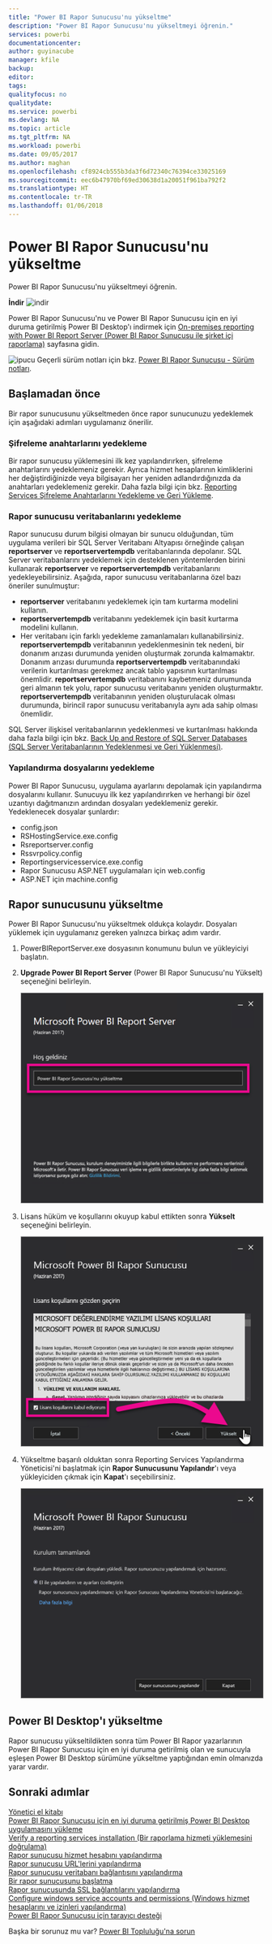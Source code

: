 ```yaml
---
title: "Power BI Rapor Sunucusu'nu yükseltme"
description: "Power BI Rapor Sunucusu'nu yükseltmeyi öğrenin."
services: powerbi
documentationcenter: 
author: guyinacube
manager: kfile
backup: 
editor: 
tags: 
qualityfocus: no
qualitydate: 
ms.service: powerbi
ms.devlang: NA
ms.topic: article
ms.tgt_pltfrm: NA
ms.workload: powerbi
ms.date: 09/05/2017
ms.author: maghan
ms.openlocfilehash: cf8924cb555b3da3f6d72340c76394ce33025169
ms.sourcegitcommit: eec6b47970bf69ed30638d1a20051f961ba792f2
ms.translationtype: HT
ms.contentlocale: tr-TR
ms.lasthandoff: 01/06/2018
---
```

# <a name="upgrade-power-bi-report-server"></a>Power BI Rapor Sunucusu'nu yükseltme
Power BI Rapor Sunucusu'nu yükseltmeyi öğrenin.

 **İndir** ![indir](media/upgrade/download.png "indir")

Power BI Rapor Sunucusu'nu ve Power BI Rapor Sunucusu için en iyi duruma getirilmiş Power BI Desktop'ı indirmek için [On-premises reporting with Power BI Report Server (Power BI Rapor Sunucusu ile şirket içi raporlama)](https://powerbi.microsoft.com/report-server/) sayfasına gidin.

![ipucu](media/upgrade/fyi-tip.png "ipucu") Geçerli sürüm notları için bkz. [Power BI Rapor Sunucusu - Sürüm notları](release-notes.md).

## <a name="before-you-begin"></a>Başlamadan önce
Bir rapor sunucusunu yükseltmeden önce rapor sunucunuzu yedeklemek için aşağıdaki adımları uygulamanız önerilir.

### <a name="backing-up-the-encryption-keys"></a>Şifreleme anahtarlarını yedekleme
Bir rapor sunucusu yüklemesini ilk kez yapılandırırken, şifreleme anahtarlarını yedeklemeniz gerekir. Ayrıca hizmet hesaplarının kimliklerini her değiştirdiğinizde veya bilgisayarı her yeniden adlandırdığınızda da anahtarları yedeklemeniz gerekir. Daha fazla bilgi için bkz. [Reporting Services Şifreleme Anahtarlarını Yedekleme ve Geri Yükleme](https://docs.microsoft.com/sql/reporting-services/install-windows/ssrs-encryption-keys-back-up-and-restore-encryption-keys).

### <a name="backing-up-the-report-server-databases"></a>Rapor sunucusu veritabanlarını yedekleme
Rapor sunucusu durum bilgisi olmayan bir sunucu olduğundan, tüm uygulama verileri bir SQL Server Veritabanı Altyapısı örneğinde çalışan **reportserver** ve **reportservertempdb** veritabanlarında depolanır. SQL Server veritabanlarını yedeklemek için desteklenen yöntemlerden birini kullanarak **reportserver** ve **reportservertempdb** veritabanlarını yedekleyebilirsiniz. Aşağıda, rapor sunucusu veritabanlarına özel bazı öneriler sunulmuştur:

* **reportserver** veritabanını yedeklemek için tam kurtarma modelini kullanın.
* **reportservertempdb** veritabanını yedeklemek için basit kurtarma modelini kullanın.
* Her veritabanı için farklı yedekleme zamanlamaları kullanabilirsiniz. **reportservertempdb** veritabanının yedeklenmesinin tek nedeni, bir donanım arızası durumunda yeniden oluşturmak zorunda kalmamaktır. Donanım arızası durumunda **reportservertempdb** veritabanındaki verilerin kurtarılması gerekmez ancak tablo yapısının kurtarılması önemlidir. **reportservertempdb** veritabanını kaybetmeniz durumunda geri almanın tek yolu, rapor sunucusu veritabanını yeniden oluşturmaktır. **reportservertempdb** veritabanının yeniden oluşturulacak olması durumunda, birincil rapor sunucusu veritabanıyla aynı ada sahip olması önemlidir.

SQL Server ilişkisel veritabanlarının yedeklenmesi ve kurtarılması hakkında daha fazla bilgi için bkz. [Back Up and Restore of SQL Server Databases (SQL Server Veritabanlarının Yedeklenmesi ve Geri Yüklenmesi)](https://docs.microsoft.com/sql/relational-databases/backup-restore/back-up-and-restore-of-sql-server-databases).

### <a name="backing-up-the-configuration-files"></a>Yapılandırma dosyalarını yedekleme
Power BI Rapor Sunucusu, uygulama ayarlarını depolamak için yapılandırma dosyalarını kullanır. Sunucuyu ilk kez yapılandırırken ve herhangi bir özel uzantıyı dağıtmanızın ardından dosyaları yedeklemeniz gerekir. Yedeklenecek dosyalar şunlardır:

* config.json
* RSHostingService.exe.config
* Rsreportserver.config
* Rssvrpolicy.config
* Reportingservicesservice.exe.config
* Rapor Sunucusu ASP.NET uygulamaları için web.config
* ASP.NET için machine.config

## <a name="upgrade-the-report-server"></a>Rapor sunucusunu yükseltme
Power BI Rapor Sunucusu'nu yükseltmek oldukça kolaydır. Dosyaları yüklemek için uygulamanız gereken yalnızca birkaç adım vardır.

1. PowerBIReportServer.exe dosyasının konumunu bulun ve yükleyiciyi başlatın.
2. **Upgrade Power BI Report Server** (Power BI Rapor Sunucusu'nu Yükselt) seçeneğini belirleyin.
   
    ![](media/upgrade/reportserver-upgrade1.png "Power BI Rapor Sunucusunu Yükseltme")
3. Lisans hüküm ve koşullarını okuyup kabul ettikten sonra **Yükselt** seçeneğini belirleyin.
   
    ![](media/upgrade/reportserver-upgrade-eula.png "Lisans sözleşmesi")
4. Yükseltme başarılı olduktan sonra Reporting Services Yapılandırma Yöneticisi'ni başlatmak için **Rapor Sunucusunu Yapılandır**'ı veya yükleyiciden çıkmak için **Kapat**'ı seçebilirsiniz.
   
    ![](media/upgrade/reportserver-upgrade-configure.png)

## <a name="upgrade-power-bi-desktop"></a>Power BI Desktop'ı yükseltme
Rapor sunucusu yükseltildikten sonra tüm Power BI Rapor yazarlarının Power BI Rapor Sunucusu için en iyi duruma getirilmiş olan ve sunucuyla eşleşen Power BI Desktop sürümüne yükseltme yaptığından emin olmanızda yarar vardır.

## <a name="next-steps"></a>Sonraki adımlar
[Yönetici el kitabı](admin-handbook-overview.md)  
[Power BI Rapor Sunucusu için en iyi duruma getirilmiş Power BI Desktop uygulamasını yükleme](install-powerbi-desktop.md)  
[Verify a reporting services installation (Bir raporlama hizmeti yüklemesini doğrulama)](https://docs.microsoft.com/sql/reporting-services/install-windows/verify-a-reporting-services-installation)  
[Rapor sunucusu hizmet hesabını yapılandırma](https://docs.microsoft.com/sql/reporting-services/install-windows/configure-the-report-server-service-account-ssrs-configuration-manager)  
[Rapor sunucusu URL'lerini yapılandırma](https://docs.microsoft.com/sql/reporting-services/install-windows/configure-report-server-urls-ssrs-configuration-manager)  
[Rapor sunucusu veritabanı bağlantısını yapılandırma](https://docs.microsoft.com/sql/reporting-services/install-windows/configure-a-report-server-database-connection-ssrs-configuration-manager)  
[Bir rapor sunucusunu başlatma](https://docs.microsoft.com/sql/reporting-services/install-windows/ssrs-encryption-keys-initialize-a-report-server)  
[Rapor sunucusunda SSL bağlantılarını yapılandırma](https://docs.microsoft.com/sql/reporting-services/security/configure-ssl-connections-on-a-native-mode-report-server)  
[Configure windows service accounts and permissions (Windows hizmet hesaplarını ve izinleri yapılandırma)](https://docs.microsoft.com/sql/database-engine/configure-windows/configure-windows-service-accounts-and-permissions)  
[Power BI Rapor Sunucusu için tarayıcı desteği](browser-support.md)

Başka bir sorunuz mu var? [Power BI Topluluğu'na sorun](https://community.powerbi.com/)

